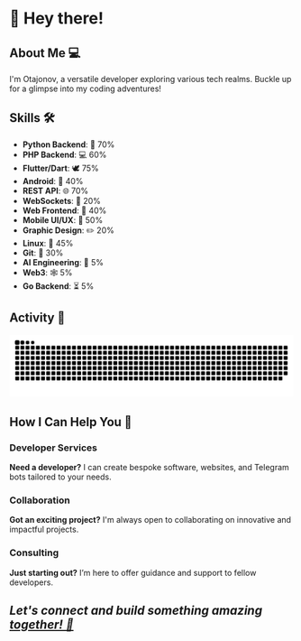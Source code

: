 # 👋 Hey there!

## About Me 💻
I'm Otajonov, a versatile developer exploring various tech realms. Buckle up for a glimpse into my coding adventures!

## Skills 🛠️

- **Python Backend**: 🐍 70%
- **PHP Backend**: 💻 60%
- **Flutter/Dart**: 🕊 75%
- **Android**: 📲 40%
- **REST API**: 🌐 70%
- **WebSockets**: 💬 20%
- **Web Frontend**: 🎨 40%
- **Mobile UI/UX**: 📱 50%
- **Graphic Design**: ✏️ 20%
- **Linux**: 🐧 45%
- **Git**: 🔧 30%
- **AI Engineering**: 🤖 5%
- **Web3**: 🕸 5%
- **Go Backend**: ⏳ 5%

## Activity 📆
<picture>
  <source media="(prefers-color-scheme: dark)" srcset="https://raw.githubusercontent.com/Otajonov/Otajonov/output/github-contribution-grid-snake-dark.svg">
  <source media="(prefers-color-scheme: light)" srcset="https://raw.githubusercontent.com/Otajonov/Otajonov/output/github-contribution-grid-snake.svg">
  <img alt="github contribution grid snake animation" src="https://raw.githubusercontent.com/Otajonov/Otajonov/output/github-contribution-grid-snake.svg">
</picture>


## How I Can Help You 🤝

### Developer Services
**Need a developer?** I can create bespoke software, websites, and Telegram bots tailored to your needs.

### Collaboration
**Got an exciting project?** I'm always open to collaborating on innovative and impactful projects.

### Consulting
**Just starting out?** I’m here to offer guidance and support to fellow developers.

## _Let's connect and build something amazing [together! 🚀](https://t.me/RozmatOtajonov)_
